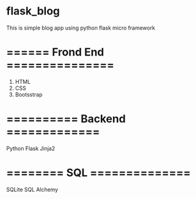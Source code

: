 # flask_blog

This is simple blog app using python flask micro framework

# ====== Frond End ===============

1. HTML
2. CSS
3. Bootsstrap

# ========== Backend =============
Python Flask
Jinja2

# ======== SQL ==============
SQLite
SQL Alchemy


